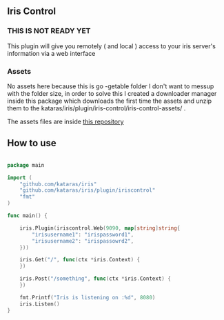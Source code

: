 ## Iris Control

### THIS IS NOT READY YET

This plugin will give you remotely ( and local ) access to your iris server's information via a web interface


### Assets
No assets here because this is go -getable folder I don't want to messup with the folder size, in order to solve this
I created a downloader manager inside this package which downloads the first time the assets and unzip them to the kataras/iris/plugin/iris-control/iris-control-assets/ .



The assets files are inside [this repository](https://github.com/iris-contrib/iris-control-assets)


## How to use

```go

package main

import (
	"github.com/kataras/iris"
	"github.com/kataras/iris/plugin/iriscontrol"
    "fmt"
)

func main() {

	iris.Plugin(iriscontrol.Web(9090, map[string]string{
		"irisusername1": "irispassword1",
		"irisusername2": "irispassowrd2",
	}))

	iris.Get("/", func(ctx *iris.Context) {
	})

	iris.Post("/something", func(ctx *iris.Context) {
	})

	fmt.Printf("Iris is listening on :%d", 8080)
	iris.Listen()
}



```
